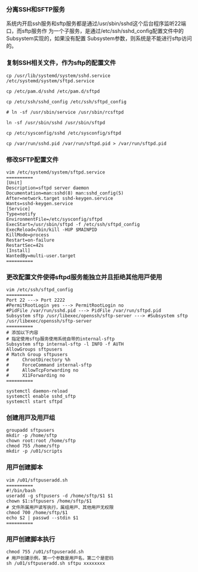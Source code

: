 ### 分离SSH和SFTP服务
系统内开启ssh服务和sftp服务都是通过/usr/sbin/sshd这个后台程序监听22端⼝，⽽sftp服务作
为⼀个⼦服务，是通过/etc/ssh/sshd_config配置⽂件中的Subsystem实现的，如果没有配置
Subsystem参数，则系统是不能进⾏sftp访问的。

### 复制SSH相关⽂件，作为sftp的配置⽂件
```shell
cp /usr/lib/systemd/system/sshd.service /etc/systemd/system/sftpd.service

cp /etc/pam.d/sshd /etc/pam.d/sftpd

cp /etc/ssh/sshd_config /etc/ssh/sftpd_config

# ln -sf /usr/sbin/service /usr/sbin/rcsftpd

ln -sf /usr/sbin/sshd /usr/sbin/sftpd

cp /etc/sysconfig/sshd /etc/sysconfig/sftpd

cp /var/run/sshd.pid /var/run/sftpd.pid > /var/run/sftpd.pid
```

### 修改SFTP配置⽂件
```shell
vim /etc/systemd/system/sftpd.service
==========
[Unit]
Description=sftpd server daemon
Documentation=man:sshd(8) man:sshd_config(5)
After=network.target sshd-keygen.service
Wants=sshd-keygen.service
[Service]
Type=notify
EnvironmentFile=/etc/sysconfig/sftpd
ExecStart=/usr/sbin/sftpd -f /etc/ssh/sftpd_config
ExecReload=/bin/kill -HUP $MAINPID
KillMode=process
Restart=on-failure
RestartSec=42s
[Install]
WantedBy=multi-user.target
==========
```

### 更改配置⽂件使得sftpd服务能独⽴并且拒绝其他⽤⼾使⽤
```shell
vim /etc/ssh/sftpd_config
==========
Port 22 ---> Port 2222
#PermitRootLogin yes ---> PermitRootLogin no
#PidFile /var/run/sshd.pid ---> PidFile /var/run/sftpd.pid
Subsystem sftp /usr/libexec/openssh/sftp-server ---> #Subsystem sftp /usr/libexec/openssh/sftp-server
==========
# 添加以下内容
# 指定使⽤sftp服务使⽤系统⾃带的internal-sftp
Subsystem sftp internal-sftp -l INFO -f AUTH
AllowGroups sftpusers
# Match Group sftpusers
#     ChrootDirectory %h
#     ForceCommand internal-sftp
#     AllowTcpForwarding no
#     X11Forwarding no
==========

systemctl daemon-reload
systemctl enable sshd_sftp
systemctl start sftpd
```

### 创建⽤⼾及⽤⼾组
```shell
groupadd sftpusers
mkdir -p /home/sftp
chown root:root /home/sftp
chmod 755 /home/sftp
mkdir -p /u01/scripts
```

### ⽤⼾创建脚本
```shell
vim /u01/sftpuseradd.sh
==========
#!/bin/bash
useradd -g sftpusers -d /home/sftp/$1 $1
chown $1:sftpusers /home/sftp/$1
# ⽂件所属⽤⼾读写执⾏，属组⽤⼾、其他⽤⼾⽆权限
chmod 700 /home/sftp/$1
echo $2 | passwd --stdin $1
==========
```

### ⽤⼾创建脚本执⾏
```shell
chmod 755 /u01/sftpuseradd.sh
# ⽤⼾创建⽰例，第⼀个参数是⽤⼾名，第⼆个是密码
sh /u01/sftpuseradd.sh sftpu xxxxxxxx
```

